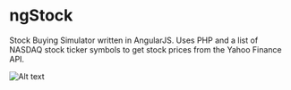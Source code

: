 ngStock
=======

Stock Buying Simulator written in AngularJS. Uses PHP and a list of NASDAQ stock ticker symbols to get stock prices from the Yahoo Finance API.

![Alt text](/screenshots/stock-screenshot "Stocks Screenshot 1")
